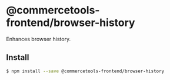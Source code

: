 # @commercetools-frontend/browser-history

Enhances browser history.

## Install

```bash
$ npm install --save @commercetools-frontend/browser-history
```
